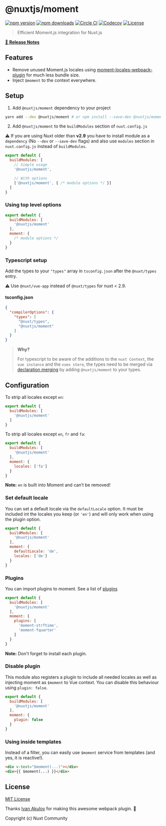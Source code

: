 # @nuxtjs/moment

[![npm version][npm-version-src]][npm-version-href]
[![npm downloads][npm-downloads-src]][npm-downloads-href]
[![Circle CI][circle-ci-src]][circle-ci-href]
[![Codecov][codecov-src]][codecov-href]
[![License][license-src]][license-href]

> Efficient Moment.js integration for Nuxt.js

[📖 **Release Notes**](./CHANGELOG.md)

## Features

- Remove unused Moment.js locales using [moment-locales-webpack-plugin](https://github.com/iamakulov/moment-locales-webpack-plugin) for much less bundle size.
- Inject `$moment` to the context everywhere.

## Setup

1. Add `@nuxtjs/moment` dependency to your project

```bash
yarn add --dev @nuxtjs/moment # or npm install --save-dev @nuxtjs/moment
```

2. Add `@nuxtjs/moment` to the `buildModules` section of `nuxt.config.js`

:warning: If you are using Nuxt older than **v2.9** you have to install module as a `dependency` (No `--dev` or `--save-dev` flags) and also use `modules` section in `nuxt.config.js` instead of `buildModules`.

```js
export default {
  buildModules: [
    // Simple usage
    '@nuxtjs/moment',

    // With options
    ['@nuxtjs/moment', { /* module options */ }]
  ]
}
```

### Using top level options

```js
export default {
  buildModules: [
    '@nuxtjs/moment'
  ],
  moment: {
    /* module options */
  }
}
```

### Typescript setup

Add the types to your `"types"` array in `tsconfig.json` after the `@nuxt/types` entry.

:warning: Use `@nuxt/vue-app` instead of `@nuxt/types` for nuxt < 2.9. 

#### tsconfig.json

```json
{
  "compilerOptions": {
    "types": [
      "@nuxt/types",
      "@nuxtjs/moment"
    ]
  }
}
```

> **Why?**
>
> For typescript to be aware of the additions to the `nuxt Context`, the `vue instance` and the `vuex store`, the types need to be merged via [declaration merging](https://www.typescriptlang.org/docs/handbook/declaration-merging.html) by adding `@nuxtjs/moment` to your types.

## Configuration

To strip all locales except `en`:

```js
export default {
  buildModules: [
    '@nuxtjs/moment'
  ]
}
```

To strip all locales except `en`, `fr` and `fa`:

```js
export default {
  buildModules: [
    '@nuxtjs/moment'
  ],
  moment: {
    locales: ['fa']
  }
}
```

**Note:** `en` is built into Moment and can’t be removed!

### Set default locale

You can set a default locale via the `defaultLocale` option. It must be included
int the locales you keep (or `'en'`) and will only work when using the plugin option.

```js
export default {
  buildModules: [
    '@nuxtjs/moment'
  ],
  moment: {
    defaultLocale: 'de',
    locales: ['de']
  }
}
```

### Plugins

You can import plugins to moment. See a list of [plugins](https://momentjs.com/docs/#/plugins/)

```js
export default {
  buildModules: [
    '@nuxtjs/moment'
  ],
  moment: {
    plugins: [
      'moment-strftime',
      'moment-fquarter'
    ]
  }
}
```

**Note:** Don't forget to install each plugin.

### Disable plugin

This module also registers a plugin to include all needed locales as well as injecting moment as `$moment` to Vue context. You can disable this behaviour using `plugin: false`.

```js
export default {
  buildModules: [
    '@nuxtjs/moment'
  ],
  moment: {
    plugin: false
  }
}
```

### Using inside templates

Instead of a filter, you can easily use `$moment` service from templates (and yes, it is reactive!).

```html
<div v-text="$moment(...)"></div>
<div>{{ $moment(...) }}</div>
```

## License

[MIT License](./LICENSE)

Thanks [Ivan Akulov](https://github.com/iamakulov) for making this awesome webpack plugin. 💖

Copyright (c) Nuxt Community

<!-- Badges -->
[npm-version-src]: https://img.shields.io/npm/v/@nuxtjs/moment/latest.svg?style=flat-square
[npm-version-href]: https://npmjs.com/package/@nuxtjs/moment

[npm-downloads-src]: https://img.shields.io/npm/dt/@nuxtjs/moment.svg?style=flat-square
[npm-downloads-href]: https://npmjs.com/package/@nuxtjs/moment

[circle-ci-src]: https://img.shields.io/circleci/project/github/nuxt-community/moment-module.svg?style=flat-square
[circle-ci-href]: https://circleci.com/gh/nuxt-community/moment-module

[codecov-src]: https://img.shields.io/codecov/c/github/nuxt-community/moment-module.svg?style=flat-square
[codecov-href]: https://codecov.io/gh/nuxt-community/moment-module

[license-src]: https://img.shields.io/npm/l/@nuxtjs/moment.svg?style=flat-square
[license-href]: https://npmjs.com/package/@nuxtjs/moment
